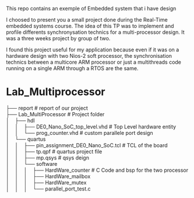 This repo contains an exemple of Embedded system that i have design 

I choosed to present you a small project done during the Real-Time embedded systems course.
The idea of this TP was to implement and profile differents synchronysation technics for a multi-processor design. 
It was a three weeks project by group of two.

I found this project useful for my application because even if it was on a hardware design with two Nios-2 soft processor, the synchronisation technics between a multicore ARM processor or just a multithreads code running on a single ARM through a RTOS are the same.

# Lab_Multiprocessor
├── report                                      # report of our project <br />
├── Lab_MultiProcessor                          # Project folder<br />
│    ├── hdl <br />
│    │    ├── DE0_Nano_SoC_top_level.vhd         # Top Level hardware entity<br />
│    │    └── prog_counter.vhd                   # custom parallele port design<br />
│    └── quartus <br />
│    │    ├── pin_assignment_DE0_Nano_SoC.tcl    # TCL of the board<br />
│    │    ├── tp.qpf                             # quartus project file<br />
│    │    ├── mp.qsys                            # qsys deign <br />
│    │    └── software<br />
│    │    │    ├── HardWare_counter              # C Code and bsp for the two processor<br />
│    │    │    ├── HardWare_mailbox<br />
│    │    │    ├── HardWare_mutex<br />
│    │    │    └── parallel_port_test.c<br />
